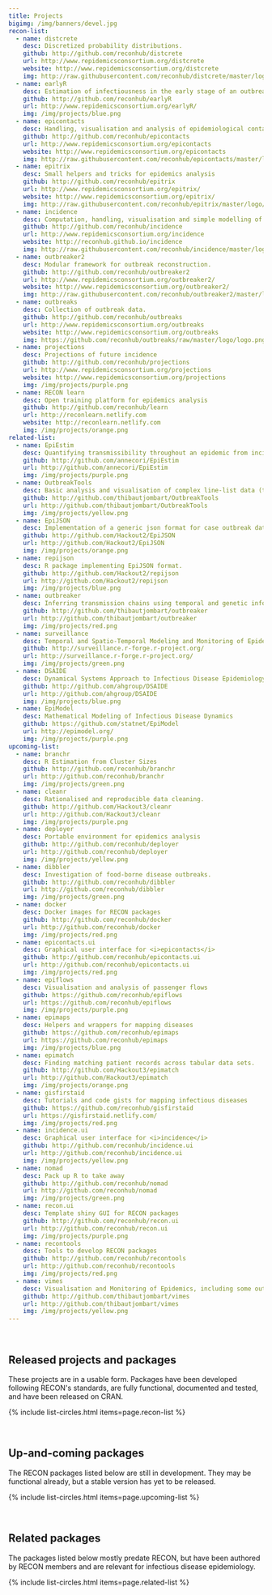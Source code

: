 ```yaml
---
title: Projects
bigimg: /img/banners/devel.jpg
recon-list:
  - name: distcrete
    desc: Discretized probability distributions.
    github: http://github.com/reconhub/distcrete
    url: http://www.repidemicsconsortium.org/distcrete
    website: http://www.repidemicsconsortium.org/distcrete
    img: http://raw.githubusercontent.com/reconhub/distcrete/master/logo/logo.png
  - name: earlyR
    desc: Estimation of infectiousness in the early stage of an outbreak
    github: http://github.com/reconhub/earlyR
    url: http://www.repidemicsconsortium.org/earlyR/
    img: /img/projects/blue.png
  - name: epicontacts
    desc: Handling, visualisation and analysis of epidemiological contacts.
    github: http://github.com/reconhub/epicontacts
    url: http://www.repidemicsconsortium.org/epicontacts
    website: http://www.repidemicsconsortium.org/epicontacts
    img: http://raw.githubusercontent.com/reconhub/epicontacts/master/logo/logo.png
  - name: epitrix
    desc: Small helpers and tricks for epidemics analysis
    github: http://github.com/reconhub/epitrix
    url: http://www.repidemicsconsortium.org/epitrix/
    website: http://www.repidemicsconsortium.org/epitrix/
    img: http://raw.githubusercontent.com/reconhub/epitrix/master/logo/logo.png
  - name: incidence
    desc: Computation, handling, visualisation and simple modelling of incidence.
    github: http://github.com/reconhub/incidence
    url: http://www.repidemicsconsortium.org/incidence
    website: http://reconhub.github.io/incidence
    img: http://raw.githubusercontent.com/reconhub/incidence/master/logo/logo.png
  - name: outbreaker2
    desc: Modular framework for outbreak reconstruction.
    github: http://github.com/reconhub/outbreaker2
    url: http://www.repidemicsconsortium.org/outbreaker2/
    website: http://www.repidemicsconsortium.org/outbreaker2/
    img: http://raw.githubusercontent.com/reconhub/outbreaker2/master/logo/logo.png
  - name: outbreaks
    desc: Collection of outbreak data.
    github: http://github.com/reconhub/outbreaks
    url: http://www.repidemicsconsortium.org/outbreaks
    website: http://www.repidemicsconsortium.org/outbreaks
    img: https://github.com/reconhub/outbreaks/raw/master/logo/logo.png
  - name: projections
    desc: Projections of future incidence
    github: http://github.com/reconhub/projections
    url: http://www.repidemicsconsortium.org/projections
    website: http://www.repidemicsconsortium.org/projections
    img: /img/projects/purple.png
  - name: RECON learn
    desc: Open training platform for epidemics analysis
    github: http://github.com/reconhub/learn 
    url: http://reconlearn.netlify.com
    website: http://reconlearn.netlify.com
    img: /img/projects/orange.png
related-list:
  - name: EpiEstim
    desc: Quantifying transmissibility throughout an epidemic from incidence time series.
    github: http://github.com/annecori/EpiEstim
    url: http://github.com/annecori/EpiEstim
    img: /img/projects/purple.png
  - name: OutbreakTools
    desc: Basic analysis and visualisation of complex line-list data (to be replaced by <i>incidence</i> and <i>epicontacts</i>).
    github: http://github.com/thibautjombart/OutbreakTools
    url: http://github.com/thibautjombart/OutbreakTools
    img: /img/projects/yellow.png
  - name: EpiJSON
    desc: Implementation of a generic json format for case outbreak data.
    github: http://github.com/Hackout2/EpiJSON
    url: http://github.com/Hackout2/EpiJSON
    img: /img/projects/orange.png
  - name: repijson
    desc: R package implementing EpiJSON format.
    github: http://github.com/Hackout2/repijson
    url: http://github.com/Hackout2/repijson
    img: /img/projects/blue.png
  - name: outbreaker
    desc: Inferring transmission chains using temporal and genetic information.
    github: http://github.com/thibautjombart/outbreaker
    url: http://github.com/thibautjombart/outbreaker
    img: /img/projects/red.png
  - name: surveillance
    desc: Temporal and Spatio-Temporal Modeling and Monitoring of Epidemic Phenomena
    github: http://surveillance.r-forge.r-project.org/
    url: http://surveillance.r-forge.r-project.org/
    img: /img/projects/green.png
  - name: DSAIDE
    desc: Dynamical Systems Approach to Infectious Disease Epidemiology - a Shiny/R based teaching tool.
    github: http://github.com/ahgroup/DSAIDE
    url: http://github.com/ahgroup/DSAIDE
    img: /img/projects/blue.png
  - name: EpiModel
    desc: Mathematical Modeling of Infectious Disease Dynamics
    github: https://github.com/statnet/EpiModel
    url: http://epimodel.org/
    img: /img/projects/purple.png
upcoming-list:
  - name: branchr
    desc: R Estimation from Cluster Sizes
    github: http://github.com/reconhub/branchr
    url: http://github.com/reconhub/branchr
    img: /img/projects/green.png
  - name: cleanr
    desc: Rationalised and reproducible data cleaning.
    github: http://github.com/Hackout3/cleanr
    url: http://github.com/Hackout3/cleanr
    img: /img/projects/purple.png
  - name: deployer
    desc: Portable environment for epidemics analysis
    github: http://github.com/reconhub/deployer
    url: http://github.com/reconhub/deployer
    img: /img/projects/yellow.png
  - name: dibbler
    desc: Investigation of food-borne disease outbreaks.
    github: http://github.com/reconhub/dibbler
    url: http://github.com/reconhub/dibbler
    img: /img/projects/green.png
  - name: docker
    desc: Docker images for RECON packages
    github: http://github.com/reconhub/docker
    url: http://github.com/reconhub/docker
    img: /img/projects/red.png
  - name: epicontacts.ui
    desc: Graphical user interface for <i>epicontacts</i>
    github: http://github.com/reconhub/epicontacts.ui
    url: http://github.com/reconhub/epicontacts.ui
    img: /img/projects/red.png
  - name: epiflows
    desc: Visualisation and analysis of passenger flows
    github: https://github.com/reconhub/epiflows
    url: https://github.com/reconhub/epiflows
    img: /img/projects/purple.png
  - name: epimaps
    desc: Helpers and wrappers for mapping diseases
    github: https://github.com/reconhub/epimaps
    url: https://github.com/reconhub/epimaps
    img: /img/projects/blue.png
  - name: epimatch
    desc: Finding matching patient records across tabular data sets.
    github: http://github.com/Hackout3/epimatch
    url: http://github.com/Hackout3/epimatch
    img: /img/projects/orange.png
  - name: gisfirstaid
    desc: Tutorials and code gists for mapping infectious diseases
    github: https://github.com/reconhub/gisfirstaid 
    url: https://gisfirstaid.netlify.com/
    img: /img/projects/red.png
  - name: incidence.ui
    desc: Graphical user interface for <i>incidence</i>
    github: http://github.com/reconhub/incidence.ui
    url: http://github.com/reconhub/incidence.ui
    img: /img/projects/yellow.png
  - name: nomad
    desc: Pack up R to take away
    github: http://github.com/reconhub/nomad
    url: http://github.com/reconhub/nomad
    img: /img/projects/green.png
  - name: recon.ui
    desc: Template shiny GUI for RECON packages
    github: http://github.com/reconhub/recon.ui
    url: http://github.com/reconhub/recon.ui
    img: /img/projects/purple.png
  - name: recontools
    desc: Tools to develop RECON packages
    github: http://github.com/reconhub/recontools
    url: http://github.com/reconhub/recontools
    img: /img/projects/red.png
  - name: vimes
    desc: Visualisation and Monitoring of Epidemics, including some outbreak detection algorithms.
    github: http://github.com/thibautjombart/vimes
    url: http://github.com/thibautjombart/vimes
    img: /img/projects/yellow.png
---
```




<br>

## Released projects and packages
These projects are in a usable form. Packages have been developed following
RECON's standards, are fully functional, documented and tested, and have been
released on CRAN.

{% include list-circles.html items=page.recon-list %}




<br>

## Up-and-coming packages
The RECON packages listed below are still in development. They may be functional
already, but a stable version has yet to be released.

{% include list-circles.html items=page.upcoming-list %}




<br>

## Related packages
The packages listed below mostly predate RECON, but have been authored by RECON
members and are relevant for infectious disease epidemiology.

{% include list-circles.html items=page.related-list %}
